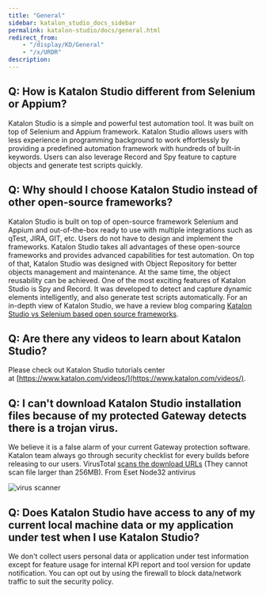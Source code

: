 ```yaml
---
title: "General" 
sidebar: katalon_studio_docs_sidebar
permalink: katalon-studio/docs/general.html 
redirect_from:
    - "/display/KD/General"
    - "/x/URDR"
description: 
---
```

Q: How is Katalon Studio different from Selenium or Appium? 
------------------------------------------------------------

Katalon Studio is a simple and powerful test automation tool. It was built on top of Selenium and Appium framework. Katalon Studio allows users with less experience in programming background to work effortlessly by providing a predefined automation framework with hundreds of built-in keywords. Users can also leverage Record and Spy feature to capture objects and generate test scripts quickly.

Q: Why should I choose Katalon Studio instead of other open-source frameworks?
------------------------------------------------------------------------------

Katalon Studio is built on top of open-source framework Selenium and Appium and out-of-the-box ready to use with multiple integrations such as qTest, JIRA, GIT, etc. Users do not have to design and implement the frameworks. Katalon Studio takes all advantages of these open-source frameworks and provides advanced capabilities for test automation. On top of that, Katalon Studio was designed with Object Repository for better objects management and maintenance. At the same time, the object reusability can be achieved. One of the most exciting features of Katalon Studio is Spy and Record. It was developed to detect and capture dynamic elements intelligently, and also generate test scripts automatically. For an in-depth view of Katalon Studio, we have a review blog comparing [Katalon Studio vs Selenium based open source frameworks](/blog/katalon-studio-vs-selenium-based-open-source-frameworks).

Q: Are there any videos to learn about Katalon Studio?
------------------------------------------------------

Please check out Katalon Studio tutorials center at [https://www.katalon.com/videos/](https://www.katalon.com/videos/).

Q: I can't download Katalon Studio installation files because of my protected Gateway detects there is a trojan virus. 
-----------------------------------------------------------------------------------------------------------------------

We believe it is a false alarm of your current Gateway protection software. Katalon team always go through security checklist for every builds before releasing to our users. VirusTotal [scans the download URLs](https://www.virustotal.com/#/url/5284694058c2678a4669d887fd3528d942f4ad633d99eebc2ee131fd792d761a/detection) (They cannot scan file larger than 256MB). From Eset Node32 antivirus

![virus scanner](../../images/katalon-studio/docs/general/scan_results.jpg)

Q: Does Katalon Studio have access to any of my current local machine data or my application under test when I use Katalon Studio?
----------------------------------------------------------------------------------------------------------------------------------

We don't collect users personal data or application under test information except for feature usage for internal KPI report and tool version for update notification. You can opt out by using the firewall to block data/network traffic to suit the security policy.